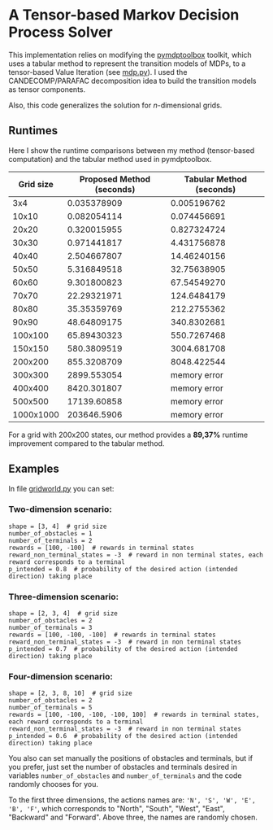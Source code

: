 # A Tensor-based Markov Decision Process Solver
This implementation relies on modifying the [pymdptoolbox](https://github.com/sawcordwell/pymdptoolbox) toolkit, which uses a tabular method to represent the transition models of MDPs, to a tensor-based Value Iteration (see [mdp.py](pymdptoolbox/src/mdptoolbox/mdp.py)). I used the CANDECOMP/PARAFAC decomposition idea to build the transition models as tensor components.

Also, this code generalizes the solution for *n*-dimensional grids.

## Runtimes

Here I show the runtime comparisons between my method (tensor-based computation) and the tabular method used in pymdptoolbox.

| Grid size | Proposed Method (seconds)| Tabular Method (seconds) |
| --- | --- | --- |
| 3x4	 | 0.035378909 | 	0.005196762 |
| 10x10	 | 0.082054114 | 	0.074456691	 |
| 20x20	 | 0.320015955	 | 0.827324724 |
| 30x30	 | 0.971441817	 | 4.431756878 |
| 40x40	 | 2.504667807	 | 14.46240156 |
| 50x50 |  5.316849518	 | 32.75638905 |
| 60x60	 | 9.301800823	 | 67.54549270 |
| 70x70	 | 22.29321971	 | 124.6484179 |
| 80x80	 | 35.35359769	 | 212.2755362 |
| 90x90	 | 48.64809175	 | 340.8302681 |
| 100x100 | 	65.89430323	 | 550.7267468 |
| 150x150 | 	580.3809519	 | 3004.681708 |
| 200x200 | 	855.3208709	 | 8048.422544  |
| 300x300 | 	2899.553054 | 	memory error |
| 400x400 | 	8420.301807	 | memory error |
| 500x500 | 	17139.60858	 | memory error |
| 1000x1000 | 	203646.5906	 | memory error |

For a grid with 200x200 states, our method provides a **89,37%** runtime improvement compared to the tabular method.

## Examples

In file [gridworld.py](gridworld.py) you can set:

### Two-dimension scenario:
```
shape = [3, 4]  # grid size
number_of_obstacles = 1
number_of_terminals = 2
rewards = [100, -100]  # rewards in terminal states
reward_non_terminal_states = -3  # reward in non terminal states, each reward corresponds to a terminal
p_intended = 0.8  # probability of the desired action (intended direction) taking place
```

### Three-dimension scenario:
```
shape = [2, 3, 4]  # grid size
number_of_obstacles = 2
number_of_terminals = 3
rewards = [100, -100, -100]  # rewards in terminal states
reward_non_terminal_states = -3  # reward in non terminal states
p_intended = 0.7  # probability of the desired action (intended direction) taking place
```

### Four-dimension scenario:
```
shape = [2, 3, 8, 10]  # grid size
number_of_obstacles = 2
number_of_terminals = 5
rewards = [100, -100, -100, -100, 100]  # rewards in terminal states, each reward corresponds to a terminal
reward_non_terminal_states = -3  # reward in non terminal states
p_intended = 0.6  # probability of the desired action (intended direction) taking place
```

You also can set manually the positions of obstacles and terminals, but if you prefer, just set the number of obstacles and terminals desired in variables ``number_of_obstacles`` and ``number_of_terminals`` and the code randomly chooses for you.


To the first three dimensions, the actions names are: ``'N', 'S', 'W', 'E', 'B', 'F'``, which corresponds to "North", "South", "West", "East", "Backward" and "Forward". Above three, the names are randomly chosen.